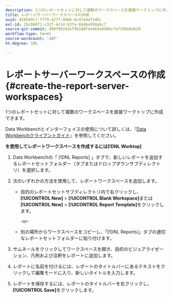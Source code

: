 ```yaml
---
description: 1つのレポートセットに対して複数のワークスペースを直接ワークトップに作成できます。
title: レポートサーバーワークスペースの作成
uuid: 818569c7-fff9-4277-996b-8c47e4ef1dbc
exl-id: 2bc068f1-c32f-4c14-b3fa-6b46e950abc7
source-git-commit: d9df90242ef96188f4e4b5e6d04cfef196b0a628
workflow-type: tm+mt
source-wordcount: '187'
ht-degree: 10%

---
```


# レポートサーバーワークスペースの作成{#create-the-report-server-workspaces}

1つのレポートセットに対して複数のワークスペースを直接ワークトップに作成できます。

Data Workbenchとインターフェイスの使用について詳しくは、『[Data Workbenchクライアントガイド](https://docs.adobe.com/content/help/ja-JP/data-workbench/using/client/t-open-ins.html)』を参照してください。

**を使用してレポートワークスペースを作成するには[!DNL Worktop]**

1. Data Workbenchの「 [!DNL Reports] 」タブで、新しいレポートを追加するレポートセットフォルダー（タブまたはドロップダウンサブディレクトリ）を選択します。
1. 次のいずれかの方法を使用して、レポートワークスペースを追加します。

   * 目的のレポートセットサブディレクトリ内で右クリックし、**[!UICONTROL New]** > **[!UICONTROL Blank Workspace]**&#x200B;または&#x200B;**[!UICONTROL New]** > **[!UICONTROL Report Template]**&#x200B;をクリックします。

      -or-

   * 別の場所からワークスペースをコピーし、「[!DNL Reports]」タブの適切なレポートセットフォルダーに貼り付けます。

1. サムネールをクリックしてワークスペースを開き、目的のビジュアライゼーション、凡例および注釈をレポートに追加します。
1. レポートに名前を付けるには、レポートのタイトルバーにあるテキストをクリックして編集モードに入り、新しいタイトルを入力します。
1. レポートを保存するには、レポートのタイトルバーを右クリックし、**[!UICONTROL Save]**&#x200B;をクリックします。

